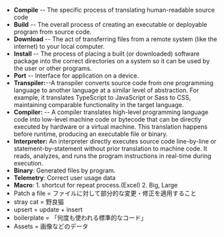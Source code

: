 * **Compile**  -- The specific process of translating human-readable source code 
* **Build**   -- The overall process of creating an executable or deployable program from source code. 
* **Download** -- The act of transferring files from a remote system (like the internet) to your local computer.
* **Install**  -- The process of placing a built (or downloaded) software package into the correct directories on a system so it can be used by the user or other programs.  
* **Port** -- Interface for application on a device.
* **Transpiler:**--A transpiler converts source code from one programming language to another language at a similar level of abstraction. For example, it translates TypeScript to JavaScript or Sass to CSS, maintaining comparable functionality in the target language.
* **Compiler:** -- A compiler translates high-level programming language code into low-level machine code or bytecode that can be directly executed by hardware or a virtual machine. This translation happens before runtime, producing an executable file or binary.
* **Interpreter:**
An interpreter directly executes source code line-by-line or statement-by-statement without prior translation to machine code. It reads, analyzes, and runs the program instructions in real-time during execution.
* **Binary**: Generated files by program.
* **Telemetry**: Correct user usage data
* **Macro**: 1. shortcut for repeat process.(Excel) 2. Big, Large
* Patch a file = ファイルに対して部分的な変更・修正を適用すること
* stray cat = 野良猫
* upsert = update + insert
* boilerplate = 「何度も使われる標準的なコード」
* Assets = 画像などのデータ